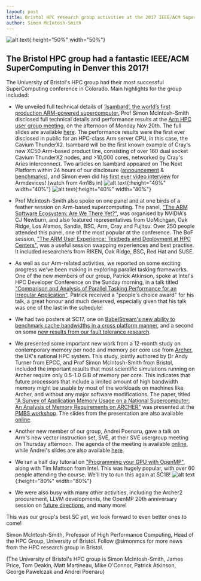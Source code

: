 ```yaml
---
layout: post
title: Bristol HPC research group activities at the 2017 IEEE/ACM Supercomputing Conference in Denver
author: Simon McIntosh-Smith
---
```


![alt text]({{site.url}}/assets/SC17_sign.jpg "SC17 sign"){:height="50%" width="50%"}


## The Bristol HPC group had a fantastic IEEE/ACM SuperComputing in Denver this 2017!

The University of Bristol's HPC group had their most successful SuperComputing conference in Colorado. Main highlights for the group included:

* We unveiled full technical details of [‘Isambard’, the world’s first production ARM-powered supercomputer.](http://gw4.ac.uk/isambard/)
Prof Simon McIntosh-Smith disclosed full technical details and performance results at the [Arm HPC user group meeting](http://www.goingarm.com), on the afternoon of Monday Nov 20th. The full slides are available [here](http://www.goingarm.com/slides/2017/SC17/GoingArm_SC17_Bristol_Isambard.pdf).
The performance results were the first ever disclosed in public for an HPC-class Arm server CPU, in this case, the Cavium ThunderX2. Isambard will be the first known example of Cray's new XC50 Arm-based product line, consisting of over 160 dual socket Cavium ThunderX2 nodes, and >10,000 cores, networked by Cray's Aries interconnect.
Two articles on Isambard appeared on The Next Platform within 24 hours of our disclosure ([announcement](https://www.nextplatform.com/2017/11/13/cray-arms-highest-end-supercomputer-thunderx2/) & [benchmarks](https://www.nextplatform.com/2017/11/13/arm-benchmarks-show-hpc-ripe-processor-shakeup/)), and Simon even did his [first ever video interview](http://armdevices.net/2017/11/19/cray-arm-supercomputer-with-cavium-thunderx2-in-gw4-isambard-with-simon-mcintosh-smith/) for Armdevices! (watch from 4m18s in) ![alt text]({{site.url}}/assets/XC50_blade.jpg "An XC50 blade with Cavium ThunderX2 CPUs"){:height="40%" width="40%"} ![alt text]({{site.url}}/assets/XC50_cabinet_open_Simon.jpg "An XC50 cabinet; Isambard's 10,000 cores will fit in a single one of these"){:height="40%" width="40%"}


* Prof McIntosh-Smith also spoke on one panel and at one birds of a feather session on Arm-based supercomputing.
The panel, ["The ARM Software Ecosystem: Are We There Yet?"](http://sc17.supercomputing.org/presentation/?id=pan104&sess=sess246), was organised by NVIDIA's CJ Newburn, and also featured representatives from UoMichgan, Oak Ridge, Los Alamos, Sandia, BSC, Arm, Cray and Fujitsu. Over 250 people attended this panel, one of the most popular at the conference.
The BoF session, ["The ARM User Experience: Testbeds and Deployment at HPC Centers"](http://sc17.supercomputing.org/presentation/?id=bof219&sess=sess315), was a useful session swapping experiences and best practise. It included researchers from RIKEN, Oak Ridge, BSC, Red Hat and SUSE.

* As well as our Arm-related activities, we reported on some exciting progress we've been making in exploring parallel tasking frameworks.
One of the new members of our group, Patrick Atkinson, spoke at Intel's HPC Developer Conference on the Sunday morning, in a talk titled ["Comparison and Analysis of Parallel Tasking Performance for an Irregular Application"]({{site.url}}/assets/intel-dev-con-fmm-slides.pdf). 
Patrick received a "people's choice award" for his talk, a great honour and much deserved, especially given that his talk was one of the last in the schedule!

* We had two posters at SC17, one on [BabelStream's new ability to benchmark cache bandwidths in a cross platform manner](http://sc17.supercomputing.org/SC17%20Archive/tech_poster/tech_poster_pages/post155.html), 
and a second on some [new results from our fault tolerance research](http://sc17.supercomputing.org/SC17%20Archive/tech_poster/tech_poster_pages/post174.html).

* We presented some important new work from a 12-month study on contemporary memory per node and memory per core use from [Archer](https://www.archer.ac.uk), the UK's national HPC system.
This study, jointly authored by Dr Andy Turner from EPCC, and Prof Simon McIntosh-Smith from Bristol, included the important results
that most scientific simulations running on Archer require only 0.5-1.0 GiB of memory per core. This indicates that future processors that include a
limited amount of high bandwidth memory might be usable by most of the workloads on machines like Archer, and without any major software modifications.
The paper, titled ["A Survey of Application Memory Usage on a National Supercomputer: An Analysis of Memory Requirements on ARCHER"](http://www.dcs.warwick.ac.uk/pmbs/pmbs/PMBS/papers/paper7.pdf)
was presented at the [PMBS workshop](http://www.dcs.warwick.ac.uk/pmbs/pmbs/PMBS/Schedule.html). The slides from the presentation
are also available [online](http://www.dcs.warwick.ac.uk/pmbs/pmbs/PMBS/pres/paper7.pdf).

* Another new member of our group, Andrei Poenaru, gave a talk on Arm's new vector instruction set, SVE, at their SVE usergroup meeting on Thursday afternoon.
The agenda of the meeting is available [online](https://www.eventbrite.co.uk/e/arm-sve-users-meeting-at-sc17-tickets-38933558321#),
while Andrei's slides are also available [here]({{site.url}}/assets/SVE_Users_Meeting.pdf).

* We ran a half day tutorial on ["Programming your GPU with OpenMP"](http://sc17.supercomputing.org/session/?sess=sess217), along with Tim Mattson from Intel. This was hugely popular, with over 60 people attending the course.
We'll try to run this again at SC18! ![alt text]({{site.url}}/assets/OpenMP_group.jpg "The Bristol HPC group with Tim Mattson, just after running our OpenMP tutorial at SC17"){:height="80%" width="80%"}

* We were also busy with many other activities, including the Archer2 procurement, LLVM developments, the OpenMP 20th anniversary session on
[future directions](http://sc17.supercomputing.org/presentation/?id=bof107&sess=sess316), and many more!

This was our group's best SC yet, we look forward to even better ones to come!

Simon McIntosh-Smith, Professor of High Performance Computing, Head of the HPC Group, University of Bristol. Follow @simonmcs for more news from the HPC research group in Bristol.

(The University of Bristol's HPC group is Simon McIntosh-Smith, James Price, Tom Deakin, Matt Martineau, Mike O'Connor, Patrick Atkinson, George Pawelczak and Andrei Poenaru)
